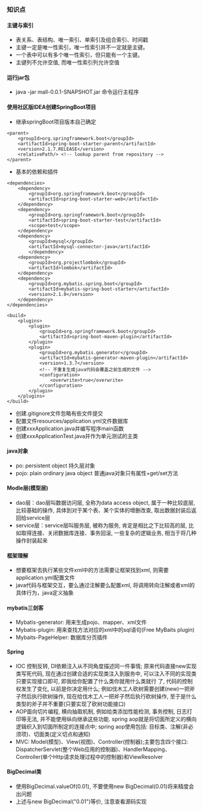 ### 知识点
#### 主键与索引
- 表关系、表结构、唯一索引、单索引及组合索引、时间戳
- 主键一定是唯一性索引，唯一性索引并不一定就是主键。
- 一个表中可以有多个唯一性索引，但只能有一个主键。
- 主键列不允许空值, 而唯一性索引列允许空值

#### 运行jar包
- java -jar mall-0.0.1-SNAPSHOT.jar 命令运行主程序

#### 使用社区版IDEA创建SpringBoot项目
- 继承springBoot项目版本自己确定
```
<parent>
    <groupId>org.springframework.boot</groupId>
    <artifactId>spring-boot-starter-parent</artifactId>
    <version>2.1.7.RELEASE</version>
    <relativePath/> <!-- lookup parent from repository -->
</parent>
```
- 基本的依赖和插件
```
<dependencies>
    <dependency>
        <groupId>org.springframework.boot</groupId>
        <artifactId>spring-boot-starter-web</artifactId>
    </dependency>
    <dependency>
        <groupId>org.springframework.boot</groupId>
        <artifactId>spring-boot-starter-test</artifactId>
        <scope>test</scope>
    </dependency>
    <dependency>
        <groupId>mysql</groupId>
        <artifactId>mysql-connector-java</artifactId>
        </dependency>
    <dependency>
        <groupId>org.projectlombok</groupId>
        <artifactId>lombok</artifactId>
    </dependency>
    <dependency>
        <groupId>org.mybatis.spring.boot</groupId>
        <artifactId>mybatis-spring-boot-starter</artifactId>
        <version>2.1.0</version>
    </dependency>
</dependencies>
    
<build>
    <plugins>
        <plugin>
            <groupId>org.springframework.boot</groupId>
            <artifactId>spring-boot-maven-plugin</artifactId>
        </plugin>
        <plugin>
            <groupId>org.mybatis.generator</groupId>
            <artifactId>mybatis-generator-maven-plugin</artifactId>
            <version>1.3.7</version>
            <!-- 不重复生成java代码会覆盖之前生成的文件 -->
            <configuration>
                <overwrite>true</overwrite>
            </configuration>
        </plugin>
    </plugins>
</build>
```
- 创建.gitignore文件忽略有些文件提交
- 配置文件resources/application.yml文件数据库
- 创建xxxApplication.java并编写程序main函数
- 创建xxxApplicationTest.java并作为单元测试的主类

#### java对象
- po: persistent object 持久层对象
- pojo: plain ordinary java object 普通java对象只有属性+get/set方法

#### Modle层(模型层)
- dao层：dao层叫数据访问层, 全称为data access object, 属于一种比较底层, 比较基础的操作, 具体到对于某个表、某个实体的增删改查, 取出数据封装后返回给service层
- service层：service层叫服务层, 被称为服务, 肯定是相比之下比较高的层, 比如取得连接、关闭数据库连接、事务回滚, 一些复杂的逻辑业务, 相当于将几种操作封装起来

#### 框架理解
- 想要框架去执行某些文件xml中的方法需要让框架找到xml, 则需要application.yml配置文件
- java代码与框架交互，要么通过注解要么配置xml, 将调用转向注解或者xml的具体行为，java定义抽象

#### mybatis三剑客
- Mybatis-generator: 用来生成pojo、mapper、xml文件
- Mybatis-plugin: 用来查找方法对应的xml中的sql语句(Free MyBaits plugin)
- Mybaits-PageHelper: 数据库分页插件

#### Spring
- IOC 控制反转, DI依赖注入从不同角度描述同一件事情; 原来代码直接new实现类写死代码, 现在通过创建合适的实现类注入到服务中, 可以注入不同的实现类只要实现接口即可, 即我给你配置了什么类你就用什么类就行 了, 代码的控制权发生了变化, 以前是你决定用什么; 例如伐木工人砍树需要创建(new)一把斧子然后执行砍树操作, 现在给伐木工人一把斧子然后执行砍树操作, 至于是什么类型的斧子并不重要(只要实现了砍树功能接口)
- AOP面向切片编程, 横向抽取机制, 例如给类添加性能检测, 事务控制, 日志打印等无法, 并不能使用纵向继承这些功能. spring aop就是将切面所定义的横向逻辑织入到切面所制定的连接点中; spring aop使用包括: 目标类、注解(非必须项)、切面类(定义切点和通知)
- MVC: Model(模型)、View(视图)、Controller(控制器);主要包含四个接口: DispatcherServlet(整个Web应用的控制器)、HandlerMapping、Controller(单个Http请求处理过程中的控制器)和ViewResolver

#### BigDecimal类
- 使用BigDecimal.valueOf(0.01), 不要使用new BigDecimal(0.01)将来精度会出问题
- 上述与new BigDecimal("0.01")等价, 注意查看源码实现
